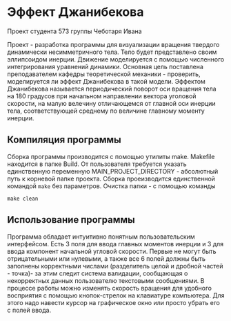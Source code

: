 # Эффект Джанибекова
Проект студента 573 группы Чеботаря Ивана

Проект - разработка программы для визуализации вращения твердого динамически несимметричного тела. Тело будет представлено своим эллипсоидом инерции. Движение моделируется с помощью численного интегрирования уравнений динамики.
Основная цель поставлена преподавателем кафедры теоретической механики - проверить, моделируется ли эффект Джанибекова в такой модели. Эффектом Джанибекова называется периодический поворот оси вращения тела на 180 градусов при начальном направлении вектора уголовой скорости, на малую велечину отличающемся от главной оси инерции тела, соответствующей среднему по величине главному моменту инерции.

## Компиляция программы

Сборка программы производится с помощью утилиты make. Makefile находится в папке Build. От пользователя требуется указать единственную переменную MAIN_PROJECT_DIRECTORY - абсолютный путь к корневой папке проекта. Сборка проеизводится единственной командой ```make```
без параметров. Очистка папки - с помощью команды 
```
make clean
```
## Использование программы

Программа обладает интуитивно понятным пользовательским интерфейсом. Есть 3 поля для ввода главных моментов инерции и 3 для ввода компонент начальной угловой скорости. Первые не могут быть отрицательными или нулевыми, а также все 6 полей должны быть заполнены корректными числами (разделитель целой и дробной частей - точка)- за этим следит система валидации, сообщающая о некорректных данных пользователю текстовыми сообщениями. В процессе работы можно изменять скорость вращения для удобного восприятия с помощью кнопок-стрелок на клавиатуре компьютера. Для этого надо навести курсор на графическое окно или просто убрать его с полей ввода.
